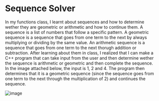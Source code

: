 # Sequence Solver
In my functions class, I learnt about sequences and how to determine wether they are geometric or arithmetic and how to continue them. A sequence is a list of numbers that follow a specific pattern. A geometric sequence is a sequence that goes from one term to the next by always multiplying or dividing by the same value. An arithmetic sequence is a sequence that goes from one term to the next thorugh addition or subtraction. After learning about them in class, I realized that I can make a C++ program that can take input from the user and then determine wether the sequence is arithmetic or geometric and then complete the sequence. In the image attached below, the input is 1, 2 and 4. The program then determines that it is a geometric sequence (since the sequence goes from one term to the next through the multiplication of 2) and continues the sequence.

![image](https://user-images.githubusercontent.com/94204190/152194754-f4c9a3f0-0fcb-462e-b472-aae77390bdac.png)
